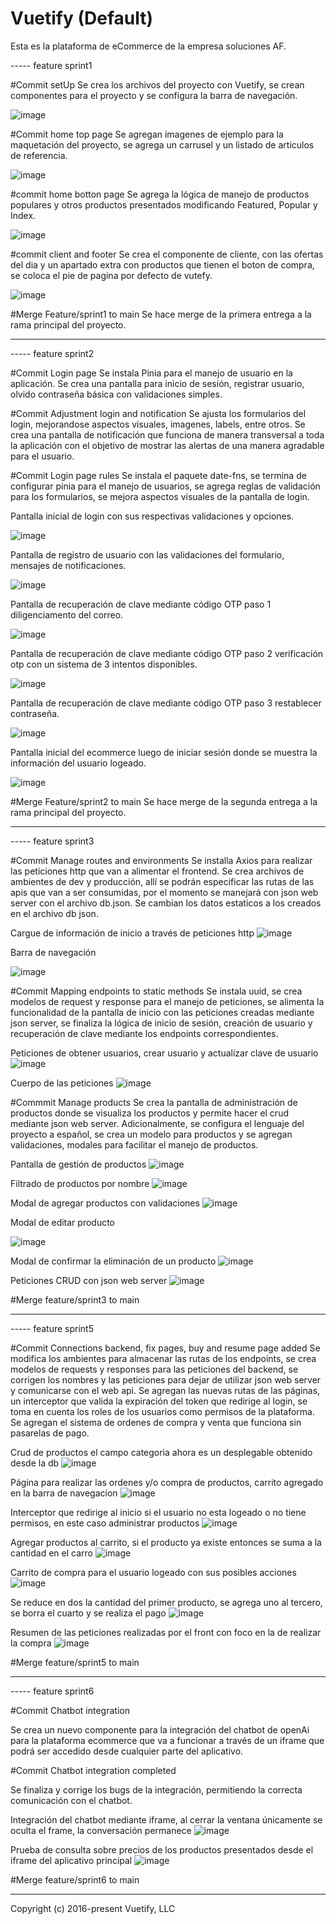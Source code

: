 # Vuetify (Default)

Esta es la plataforma de eCommerce de la empresa soluciones AF.

----- feature sprint1

#Commit setUp
Se crea los archivos del proyecto con Vuetify, se crean componentes para el proyecto y se configura la barra de navegación.

![image](https://github.com/user-attachments/assets/2a564f46-8c9c-48ff-ab26-48fde738fa12)

#Commit home top page
Se agregan imagenes de ejemplo para la maquetación del proyecto, se agrega un carrusel y un listado de articulos de referencia.

![image](https://github.com/user-attachments/assets/ff4e2a62-7b6e-4b1e-b8a3-91a703e95f9b)

#commit home botton page
Se agrega la lógica de manejo de productos populares y otros productos presentados modificando Featured, Popular y Index.

![image](https://github.com/user-attachments/assets/61609c4b-5d61-4698-83c7-5db9f960d8ca)

#commit client and footer
Se crea el componente de cliente, con las ofertas del dia y un apartado extra con productos que tienen el boton de compra, 
se coloca el pie de pagina por defecto de vutefy.

![image](https://github.com/user-attachments/assets/60b8cfc5-1291-4ea0-a732-ab1a08249130)

#Merge Feature/sprint1 to main
Se hace merge de la primera entrega a la rama principal del proyecto.

-----

----- feature sprint2 

#Commit Login page 
Se instala Pinia para el manejo de usuario en la aplicación. Se crea una pantalla para inicio de sesión, registrar usuario, 
olvido contraseña básica con validaciones simples.

#Commit Adjustment login and notification
Se ajusta los formularios del login, mejorandose aspectos visuales, imagenes, labels, entre otros. Se crea una pantalla de notificación
que funciona de manera transversal a toda la aplicación con el objetivo de mostrar las alertas de una manera agradable para el usuario.

#Commit Login page rules
Se instala el paquete date-fns, se termina de configurar pinia para el manejo de usuarios, se agrega reglas de validación para los
formularios, se mejora aspectos visuales de la pantalla de login. 

Pantalla inicial de login con sus respectivas validaciones y opciones.

![image](https://github.com/user-attachments/assets/24394bb3-4a9f-4704-83b1-4cc66e5fe10c)

Pantalla de registro de usuario con las validaciones del formulario, mensajes de notificaciones.

![image](https://github.com/user-attachments/assets/64f9d7bc-0f11-4e33-94d4-634e792480fb)

Pantalla de recuperación de clave mediante código OTP paso 1 diligenciamento del correo.

![image](https://github.com/user-attachments/assets/533fcb5f-a9b6-47f6-9aed-9354967faea5)

Pantalla de recuperación de clave mediante código OTP paso 2 verificación otp con un sistema de 3 intentos disponibles.

![image](https://github.com/user-attachments/assets/cf48dd56-b541-4e29-938c-12b0e7784769)

Pantalla de recuperación de clave mediante código OTP paso 3 restablecer contraseña.

![image](https://github.com/user-attachments/assets/26e03e48-ffcb-4a52-af5f-553edcf2b550)

Pantalla inicial del ecommerce luego de iniciar sesión donde se muestra la información del usuario logeado.

![image](https://github.com/user-attachments/assets/460facae-e19c-404f-9382-6794d1cb5cc7)

#Merge Feature/sprint2 to main
Se hace merge de la segunda entrega a la rama principal del proyecto.

-----

----- feature sprint3

#Commit Manage routes and environments
Se installa Axios para realizar las peticiones http que van a alimentar el frontend. Se crea archivos de ambientes de dev y producción, 
allí se podrán especificar las rutas de las apis que van a ser consumidas, por el momento se manejará con json web server con el archivo
db.json. Se cambian los datos estaticos a los creados en el archivo db json.

Cargue de información de inicio a través de peticiones http
![image](https://github.com/user-attachments/assets/9861f8e4-8aee-4699-b7ef-e0952389f15f)

Barra de navegación

![image](https://github.com/user-attachments/assets/96a92808-16e8-4b2a-a19b-37940fe8a89b)

#Commit Mapping endpoints to static methods
Se instala uuid, se crea modelos de request y response para el manejo de peticiones, se alimenta la funcionalidad de la pantalla de inicio
con las peticiones creadas mediante json server, se finaliza la lógica de inicio de sesión, creación de usuario y recuperación de clave mediante los endpoints correspondientes.

Peticiones de obtener usuarios, crear usuario y actualizar clave de usuario
![image](https://github.com/user-attachments/assets/2cad51a4-1f54-4f1c-8177-61bf6b1b6f5f)

Cuerpo de las peticiones
![image](https://github.com/user-attachments/assets/36aa2a05-8150-4b67-bd3a-47026d0daba5)

#Commmit Manage products
Se crea la pantalla de administración de productos donde se visualiza los productos y permite hacer el crud mediante json web server.
Adicionalmente, se configura el lenguaje del proyecto a español, se crea un modelo para productos y se agregan validaciones, modales
para facilitar el manejo de productos.

Pantalla de gestión de productos
![image](https://github.com/user-attachments/assets/77910523-7e7a-4e89-a1fc-720d23cd17aa)

Filtrado de productos por nombre
![image](https://github.com/user-attachments/assets/a4b71019-c3f0-4fff-8e42-f61f683b932a)

Modal de agregar productos con validaciones
![image](https://github.com/user-attachments/assets/dba1f367-63a7-402e-bbab-6065b4186a15)

Modal de editar producto

![image](https://github.com/user-attachments/assets/ac4b5ed5-f87b-409c-8281-2e74e83d17a6)

Modal de confirmar la eliminación de un producto
![image](https://github.com/user-attachments/assets/d78f7ed2-81b1-47b8-86ba-1bb28e011e68)

Peticiones CRUD con json web server
![image](https://github.com/user-attachments/assets/e0621687-3d22-4187-9cd0-f73889443d53)

#Merge feature/sprint3 to main

-----

----- feature sprint5

#Commit Connections backend, fix pages, buy and resume page added
Se modifica los ambientes para almacenar las rutas de los endpoints, se crea modelos de requests y responses para las peticiones del
backend, se corrigen los nombres y las peticiones para dejar de utilizar json web server y comunicarse con el web api. Se agregan
las nuevas rutas de las páginas, un interceptor que valida la expiración del token que redirige al login, se toma en cuenta los roles 
de los usuarios como permisos de la plataforma. Se agregan el sistema de ordenes de compra y venta que funciona sin pasarelas de pago.

Crud de productos el campo categoria ahora es un desplegable obtenido desde la db
![image](https://github.com/user-attachments/assets/457b3f15-7c7e-44bb-81cc-03b2f7ec9609)

Página para realizar las ordenes y/o compra de productos, carrito agregado en la barra de navegacion
![image](https://github.com/user-attachments/assets/398a1667-f05e-4978-b857-b67aefaaac3a)

Interceptor que redirige al inicio si el usuario no esta logeado o no tiene permisos, en este caso administrar productos
![image](https://github.com/user-attachments/assets/0d985d76-b5c3-41e8-913c-dc94cc8a3674)

Agregar productos al carrito, si el producto ya existe entonces se suma a la cantidad en el carro
![image](https://github.com/user-attachments/assets/c0be4dac-539a-4ac2-88bb-96c4f74bbf1c)

Carrito de compra para el usuario logeado con sus posibles acciones
![image](https://github.com/user-attachments/assets/79c6e5c2-47c2-4f99-8373-d48c8a3c9cfd)

Se reduce en dos la cantidad del primer producto, se agrega uno al tercero, se borra el cuarto y se realiza el pago
![image](https://github.com/user-attachments/assets/c54158d7-cfb7-4024-9726-29b79cacff68)

Resumen de las peticiones realizadas por el front con foco en la de realizar la compra
![image](https://github.com/user-attachments/assets/cf303a4c-3841-4aa7-a50c-3901c80f9680)

#Merge feature/sprint5 to main

-----

----- feature sprint6

#Commit Chatbot integration

Se crea un nuevo componente para la integración del chatbot de openAi para la plataforma ecommerce que va a funcionar
a través de un iframe que podrá ser accedido desde cualquier parte del aplicativo.

#Commit Chatbot integration completed

Se finaliza y corrige los bugs de la integración, permitiendo la correcta comunicación con el chatbot.

Integración del chatbot mediante iframe, al cerrar la ventana únicamente se oculta el frame, la conversación permanece
![image](https://github.com/user-attachments/assets/4b3cf72f-7890-4531-8c50-048bc4265aaa)

Prueba de consulta sobre precios de los productos presentados desde el iframe del aplicativo principal
![image](https://github.com/user-attachments/assets/69c1c9cc-6f46-49f7-b27a-6a3212bce7c2)

#Merge feature/sprint6 to main

-----
Copyright (c) 2016-present Vuetify, LLC

